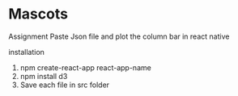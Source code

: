 # Mascots
Assignment
Paste Json file and plot the column bar in react native

installation
1. npm create-react-app react-app-name
2. npm install d3
3. Save each file in src folder





